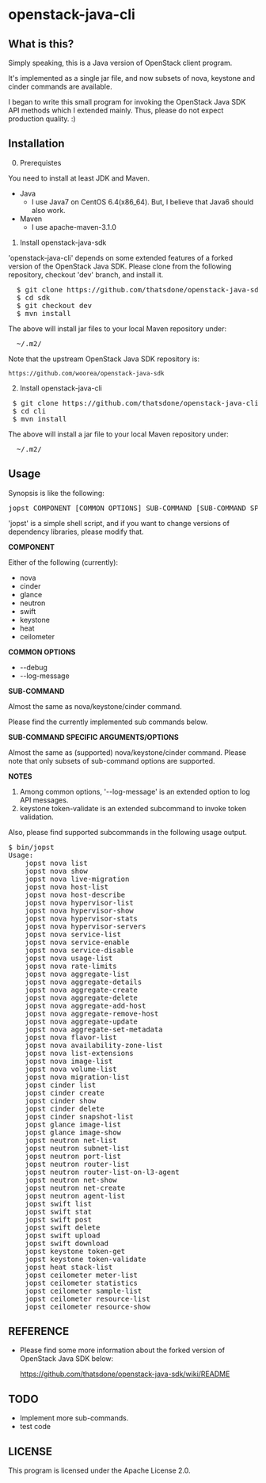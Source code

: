 openstack-java-cli
==================

What is this?
-------------

Simply speaking, this is a Java version of OpenStack client program.

It's implemented as a single jar file, and now subsets of nova, keystone and
cinder commands are available.

I began to write this small program for invoking the OpenStack Java SDK API
methods which I extended mainly. Thus, please do not expect production
quality. :)

Installation
-------------
0. Prerequistes

 You need to install at least JDK and Maven.
 * Java
   - I use Java7 on CentOS 6.4(x86_64). But, I believe that Java6 should also work.
 * Maven
   - I use apache-maven-3.1.0

1. Install openstack-java-sdk

  'openstack-java-cli' depends on some extended features of a forked version
  of the OpenStack Java SDK. Please clone from the following repository,
  checkout 'dev' branch, and install it.
<pre>
  $ git clone https://github.com/thatsdone/openstack-java-sdk.git sdk
  $ cd sdk
  $ git checkout dev
  $ mvn install
</pre>
 The above will install jar files to your local Maven repository under:
<pre>
  ~/.m2/
</pre>
  Note that the upstream OpenStack Java SDK repository is:

    https://github.com/woorea/openstack-java-sdk


2. Install openstack-java-cli
<pre>
 $ git clone https://github.com/thatsdone/openstack-java-cli.git cli
 $ cd cli
 $ mvn install
</pre>

 The above will install a jar file to your local Maven repository under:
<pre>
  ~/.m2/
</pre>

Usage
-------------

Synopsis is like the following:
<pre>
jopst COMPONENT [COMMON OPTIONS] SUB-COMMAND [SUB-COMMAND SPECIFIC OPTIONS]
</pre>

'jopst' is a simple shell script, and if you want to change versions of
dependency libraries, please modify that.

**COMPONENT**

Either of the following (currently):

 * nova
 * cinder
 * glance
 * neutron
 * swift
 * keystone
 * heat
 * ceilometer

**COMMON OPTIONS**

 * --debug
 * --log-message

**SUB-COMMAND**

Almost the same as nova/keystone/cinder command.

Please find the currently implemented sub commands below.

**SUB-COMMAND SPECIFIC ARGUMENTS/OPTIONS**

Almost the same as (supported) nova/keystone/cinder command.
Please note that only subsets of sub-command options are supported.

**NOTES**

1. Among common options, '--log-message' is an extended option to log API messages.
2. keystone token-validate is an extended subcommand to invoke token validation.


Also, please find supported subcommands in the following usage output.
<pre>
$ bin/jopst
Usage:
    jopst nova list
    jopst nova show
    jopst nova live-migration
    jopst nova host-list
    jopst nova host-describe
    jopst nova hypervisor-list
    jopst nova hypervisor-show
    jopst nova hypervisor-stats
    jopst nova hypervisor-servers
    jopst nova service-list
    jopst nova service-enable
    jopst nova service-disable
    jopst nova usage-list
    jopst nova rate-limits
    jopst nova aggregate-list
    jopst nova aggregate-details
    jopst nova aggregate-create
    jopst nova aggregate-delete
    jopst nova aggregate-add-host
    jopst nova aggregate-remove-host
    jopst nova aggregate-update
    jopst nova aggregate-set-metadata
    jopst nova flavor-list
    jopst nova availability-zone-list
    jopst nova list-extensions
    jopst nova image-list
    jopst nova volume-list
    jopst nova migration-list
    jopst cinder list
    jopst cinder create
    jopst cinder show
    jopst cinder delete
    jopst cinder snapshot-list
    jopst glance image-list
    jopst glance image-show
    jopst neutron net-list
    jopst neutron subnet-list
    jopst neutron port-list
    jopst neutron router-list
    jopst neutron router-list-on-l3-agent
    jopst neutron net-show
    jopst neutron net-create
    jopst neutron agent-list
    jopst swift list
    jopst swift stat
    jopst swift post
    jopst swift delete
    jopst swift upload
    jopst swift download
    jopst keystone token-get
    jopst keystone token-validate
    jopst heat stack-list
    jopst ceilometer meter-list
    jopst ceilometer statistics
    jopst ceilometer sample-list
    jopst ceilometer resource-list
    jopst ceilometer resource-show
</pre>

REFERENCE
-------------

* Please find some more information about the forked version of
  OpenStack Java SDK below:

  https://github.com/thatsdone/openstack-java-sdk/wiki/README


TODO
-------------

* Implement more sub-commands.
* test code

LICENSE
-------------

This program is licensed under the Apache License 2.0.
